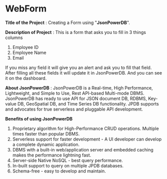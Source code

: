 # WebForm

**Title of the Project** : 
Creating a Form using "**JsonPowerDB**".

**Description of Project** : 
This is a form that asks you to fill in 3 things columns
1) Employee ID 
2) Employee Name
3) Email

If you miss any field it will give you an alert and ask you to fill that field.
After filling all these fields it will update it in JsonPowerDB. And you can see it on the dashboard.

**About JsonPowerDB** : 
JsonPowerDB is a Real-time, High Performance, Lightweight, and Simple to Use, Rest API-based Multi-mode DBMS. JsonPowerDB has ready to use API for JSON document DB, RDBMS, Key-value DB, GeoSpatial DB, and Time Series DB functionality. JPDB supports and advocates for true serverless and pluggable API development.

**Benefits of using JsonPowerDB**
1) Proprietary algorithm for High-Performance CRUD operations. Multiple times faster than popular DBMS.
2) Serverless support for faster development - A UI developer can develop a complete dynamic application.
3) DBMS with a built-in web/application server and embedded caching makes the performance lightning fast.
4) Server-side Native NoSQL - best query performance.
5) In-built support to query on multiple JPDB databases.
6) Schema-free - easy to develop and maintain.
